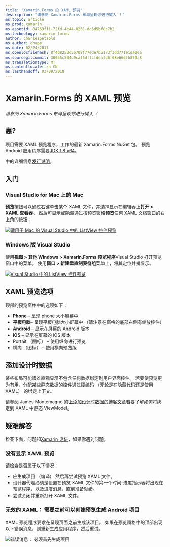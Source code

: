 ```yaml
---
title: "Xamarin.Forms 的 XAML 预览"
description: "请参阅 Xamarin.Forms 布局呈现你进行键入 ！"
ms.topic: article
ms.prod: xamarin
ms.assetid: 84769ff1-72fd-4c44-8251-dd6d5bf8c7b2
ms.technology: xamarin-forms
author: charlespetzold
ms.author: chape
ms.date: 02/24/2017
ms.openlocfilehash: 8f4d8253d56708f77ede7b5173f3dd771e1da0ea
ms.sourcegitcommit: 30055c534d9caf5dffcfdeafd6f08e666fb870a8
ms.translationtype: MT
ms.contentlocale: zh-CN
ms.lasthandoff: 03/09/2018
---
```

# <a name="xaml-previewer-for-xamarinforms"></a>Xamarin.Forms 的 XAML 预览

_请参阅 Xamarin.Forms 布局呈现你进行键入 ！_

## <a name="requirements"></a>惠?

项目需要 XAML 预览程序，工作的最新 Xamarin.Forms NuGet 包。 预览 Android 应用程序需要[JDK 1.8 x64](http://www.oracle.com/technetwork/java/javase/downloads/jdk8-downloads-2133151.html)。

中的详细信息[发行说明](https://developer.xamarin.com/releases/studio/xamarin.studio_6.2/xamarin.studio_6.2/#Xamarin_Forms_Previewer)。

## <a name="getting-started"></a>入门

### <a name="visual-studio-for-mac-on-mac"></a>Visual Studio for Mac 上的 Mac

**预览**按钮可以通过右键单击某个 XAML 文件，并选择显示在编辑器上**打开 > XAML 查看器**。 然后可显示或隐藏通过按预览窗格**预览**任何 XAML 文档窗口的右上角的按钮：

[![适用于 Mac 的 Visual Studio 中的 ListView 控件预览](xaml-previewer-images/xamlp-list-sml.png "适用于 Mac 的 Visual Studio 中的窗体预览程序")](xaml-previewer-images/xamlp-list.png#lightbox "适用于 Mac 的 Visual Studio 中的窗体预览程序")

### <a name="visual-studio-on-windows"></a>Windows 版 Visual Studio

使用**视图 > 其他 Windows > Xamarin.Forms 预览程序**Visual Studio 打开预览窗口中的菜单。 使用**窗口 > 新建垂直制表符组**菜单上，将其定位并排显示。

[![Visual Studio 中的 ListView 控件预览](xaml-previewer-images/xamlp-list-vs-sml.png "Visual Studio 中的窗体预览程序")](xaml-previewer-images/xamlp-list-vs.png#lightbox "Visual Studio 中的窗体预览程序")

## <a name="xaml-preview-options"></a>XAML 预览选项

顶部的预览窗格中的选项如下：

* **Phone** – 呈现 phone 大小屏幕中
* **平板电脑**– 呈现平板电脑大小屏幕中 （请注意在窗格的底部右侧有缩放控件）
* **Android** – 显示在屏幕的 Android 版本
* **iOS** – 显示在屏幕的 iOS 版本
* Portait （图标） – 使用纵向进行预览
* 横向 （图标） – 使用横向预览版

## <a name="adding-design-time-data"></a>添加设计时数据

某些布局可能很难直观显示不包含任何数据绑定到用户界面控件。 若要使预览更为有用，分配某些静态数据的控件通过硬编码 （无论是在隐藏代码还是使用 XAML） 的绑定上下文。

请参阅 James Montemagno 的[上添加设计时数据的博客文章](http://motzcod.es/post/143702671962/xamarinforms-xaml-previewer-design-time-data)若要了解如何将绑定到 XAML 中静态 ViewModel。

## <a name="troubleshooting"></a>疑难解答

检查下面，问题和[Xamarin 论坛](https://forums.xamarin.com/categories/xamarin-forms)，如果你遇到问题。

### <a name="xaml-preview-isnt-showing"></a>没有显示 XAML 预览

请检查是否属于以下情况：

* 应生成项目 （编译） 然后再尝试预览 XAML 文件。
* 设计器代理必须是设置在预览 XAML 文件的第一个时间-进度指示器将出现在预览程序，以及进度消息，直到准备就绪。
* 尝试关闭并重新打开 XAML 文件。

### <a name="invalid-xaml-the-android-project-needs-to-built-before-preview-can-be-created"></a>无效的 XAML： 需要之前可以创建预览生成 Android 项目

XAML 预览程序要求在呈现页面之前生成该项目。
如果在预览窗格中的顶部出现以下错误消息，则重新生成应用程序，然后重试。

![错误消息： 必须首先生成项目](xaml-previewer-images/error-not-built-sml.png "错误消息： 重新生成项目")
